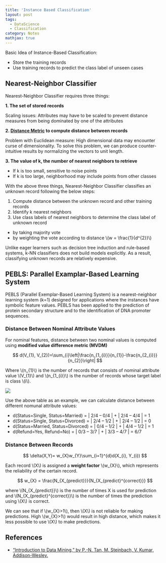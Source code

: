 ```yaml
---
title: 'Instance Based Classification'
layout: post
tags:
  - DataScience
  - Classification
category: Notes
mathjax: true
---
```


Basic Idea of Instance-Based Classification:

- Store the training records 
- Use training records to predict the class label of unseen cases

<!--more-->

## Nearest-Neighbor Classifier

Nearest-Neighbor Classifier requires three things:

**1. The set of stored records**
	
Scaling issues: Attributes may have to be scaled to prevent distance measures from being dominated by one of the attributes

**2. [Distance Metric](../../2017/03/19/Data-Science-data-exploration#distance-metrics) to compute distance between records**

Problem with Euclidean measure: High dimensional data may encounter curse of dimensionality.   To solve this problem, we can produce counter-intuitive results by normalizing the vectors to unit length.


**3. The value of k, the number of nearest neighbors to retrieve**

- If k is too small, sensitive to noise points
- If k is too large, neighborhood may include points from other classes


With the above three things, Nearest-Neighbor Classifier classifies an unknown record following the below steps:

1. Compute distance between the unknown record and other training records
2. Identify k nearest neighbors 
3. Use class labels of nearest neighbors to determine the class label of unknown record
- by taking majority vote
- by weighting the vote according to distance \\(w = \frac{1}{d^{2}}\\)

Unlike eager learners such as decision tree induction and rule-based systems, k-NN classifiers does not build models explicitly.   As a result, classifying unknown records are relatively expensive.


## PEBLS: Parallel Examplar-Based Learning System

PEBLS (Parallel Exemplar-Based Learning System) is a nearest-neighbor
learning system (k=1) designed for applications where the instances have
symbolic feature values.  PEBLS has been applied to the prediction of
protein secondary structure and to the identification of DNA promoter
sequences. 

### Distance Between Nominal Attribute Values

For nominal features, distance between two nominal values is computed using **modified value difference metric (MVDM)**

$$
d(V_{1}, V_{2})=\sum_{i}\left|\frac{n_{1_{i}}}{n_{1}}-\frac{n_{2_{i}}}{n_{2}}\right|
$$

Where \\(n_{1}\\) is the number of records that consists of nominal attribute value \\(V_{1}\\) and \\(n_{1_{i}}\\) is the number of records whose target label is class \\(i\\).

![](https://i.imgur.com/ZVg4zBC.png)

Use the above table as an example, we can calculate distance between different nomunal attribute values:

- d(Status=Single, Status=Married) =  \| 2/4 – 0/4 \| + \| 2/4 – 4/4 \| =  1
- d(Status=Single, Status=Divorced) =  \| 2/4 – 1/2 \| + \| 2/4 – 1/2 \| =  0
- d(Status=Married, Status=Divorced) =  \| 0/4 – 1/2 \| + \| 4/4 – 1/2 \| =  1
- d(Refund=Yes, Refund=No) = \| 0/3 – 3/7 \| + \| 3/3 – 4/7 \| = 6/7

### Distance Between Records

$$
\delta(X,Y)= w_{X}w_{Y}\sum_{i=1}^{d}d(X_{i}, Y_{i})
$$

Each record \\(X\\) is assigned a **weight factor** \\(w_{X}\\), which represents the reliability of the certain record.

$$
w_{X} = \frac{N_{X_{predict}}}{N_{X_{predict}^{correct}}}
$$

where \\(N_{X_{predict}}\\) is the number of times X is used for prediction and \\(N_{X_{predict}^{correct}}\\) is the number of times the prediction using \\(X\\) is correct.

We can see that if \\(w_{X}>1\\), then \\(X\\) is not reliable for making predictions.   High \\(w_{X}>1\\) would result in high distance, which makes it less possible to use \\(X\\) to make predictions.


## References
- [“Introduction to Data Mining,” by P.-N. Tan, M. Steinbach, V. Kumar, Addison-Wesley.](http://www-users.cs.umn.edu/~kumar/dmbook/index.php)
